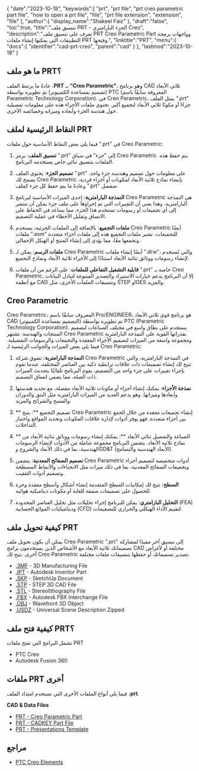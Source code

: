 {
   "date":"2023-10-18",
   "keywords":[
      "prt",
      "prt file",
      "prt creo parametric part file",
      "how to open a prt file",
      "file",
      "prt file extension",
      "extension",
      "file"
   ],
   "author":{
      "display_name":"Shakeel Faiz"
   },
   "draft":"false",
   "toc":true,
   "title":"تنسيق ملف PRT - الجزء البارامتري Creo",
   "description":"تعرف على تنسيق ملف PRT Creo Parametric Part وواجهات برمجة التطبيقات التي يمكنها إنشاء ملفات PRT وفتحها.",
   "linktitle":"PRT",
   "menu":{
      "docs":{
         "identifier":"cad-prt-creo",
         "parent":"cad"
      }
   },
   "lastmod":"2023-10-18"
}

## ما هو ملف PRT؟

عادةً ما يرتبط الملف **.PRT** بـ **"Creo Parametric"**، وهو برنامج CAD ثلاثي الأبعاد (تصميم بمساعدة الكمبيوتر) تم تطويره بواسطة PTC (المعروفة سابقًا باسم Parametric Technology Corporation). في Creo Parametric، يمثل الملف ".prt" جزءًا أو مكونًا ثلاثي الأبعاد لتجميع أكبر. تحتوي ملفات الأجزاء هذه على معلومات تفصيلية حول هندسة الجزء وأبعاده وميزاته وخصائصه الأخرى.

## النقاط الرئيسية لملف PRT

فيما يلي بعض النقاط الأساسية حول ملفات ".prt" في Creo Parametric:

1. **تنسيق الملف**: يرمز ".prt" إلى "جزء" في سياق Creo Parametric. يتم حفظ هذه الملفات بتنسيق ثنائي خاص يستخدمه البرنامج.
    
2. **تصميم الجزء**: يحتوي الملف ".prt" على معلومات حول تصميم وهندسة جزء واحد. يسمح لك Creo Parametric بإنشاء نماذج ثلاثية الأبعاد لمكونات أو أجزاء فردية، وعادةً ما يتم حفظ كل جزء كملف ".prt" منفصل.
    
3. **النمذجة البارامترية**: إحدى الميزات الأساسية لبرنامج Creo Parametric هي النمذجة البارامترية. وهذا يعني أن التغييرات التي تم إجراؤها على ملف جزء يمكن أن تنتشر إلى أي تجميعات أو رسومات تستخدم هذا الجزء، مما يساعد في الحفاظ على الاتساق وتقليل الأخطاء في عملية التصميم.
    
4. **ملفات التجميع**: بالإضافة إلى الملفات الجزئية، يستخدم Creo Parametric أيضًا ملفات ".asm" للتجميعات. تشير ملفات التجميع هذه إلى ملفات أجزاء متعددة وتجمعها معًا، مما يؤدي إلى إنشاء المنتج أو الهيكل الإجمالي.
    
5. **ملفات الرسم**: يمكن لـ Creo Parametric أيضًا إنشاء ملفات ".drw"، والتي تُستخدم لإنشاء رسومات ووثائق ثنائية الأبعاد استنادًا إلى الأجزاء ثلاثية الأبعاد ونماذج التجميع.
    
6. **قابلية التشغيل التفاعلي للملفات**: على الرغم من أن ملفات ".prt" خاصة بـ Creo Parametric، إلا أن البرنامج يدعم خيارات الاستيراد والتصدير المتنوعة لتبادل البيانات مع أنظمة CAD وتنسيقات الملفات الأخرى، مثل STEP وIGES والمزيد.
    
## Creo Parametric

Creo Parametric، المعروف سابقًا باسم Pro/ENGINEER، هو برنامج قوي ثلاثي الأبعاد CAD (التصميم بمساعدة الكمبيوتر) تم تطويره بواسطة PTC (Parametric Technology Corporation). يستخدم على نطاق واسع في مختلف الصناعات لتصميم المنتجات والهندسة. تشتهر Creo Parametric بقدراتها القوية على النمذجة البارامترية ومجموعة واسعة من الميزات لتصميم الأجزاء المعقدة والتجمعات والرسومات التفصيلية. فيما يلي بعض الميزات والجوانب الرئيسية لـ Creo Parametric:

1. **النمذجة البارامترية**: تتفوق شركة Creo Parametric في النمذجة البارامترية، والتي تتيح لك إنشاء تصميمات ذات علاقات ترابطية ذكية بين العناصر المختلفة. عندما تقوم بإجراء تغييرات على جزء واحد من التصميم، يقوم البرنامج تلقائيًا بتحديث الميزات ذات الصلة، مما يضمن اتساق التصميم.
    
2. **نمذجة الأجزاء**: يمكنك إنشاء أجزاء أو مكونات ثلاثية الأبعاد مفصلة، مع تحديد هندستها وأبعادها وميزاتها. وهو يدعم العديد من الميزات البارامترية مثل البثق والدوران والمسح والشرائح والمزيد.
    
3. ** تصميم التجميع **: يتيح Creo Parametric إنشاء تجميعات معقدة من خلال الجمع بين أجزاء متعددة. فهو يوفر أدوات لإدارة علاقات المكونات وتحديد المواقع واختبار التداخلات.
    
4. ** الصياغة والتفصيل ثنائي الأبعاد **: يمكنك إنشاء رسومات ووثائق ثنائية الأبعاد من نماذج ثلاثية الأبعاد. يتضمن البرنامج مجموعة شاملة من الأدوات لإنشاء الرسومات الهندسية، بما في ذلك الأبعاد والشروح وGD&T (الأبعاد الهندسية والتسامح).
    
5. **تصميم الصفائح المعدنية**: يتضمن Creo Parametric أدوات متخصصة لتصميم أجزاء وتجميعات الصفائح المعدنية، بما في ذلك ميزات مثل الانحناءات والأنماط المسطحة وتصميم أدوات التثقيب.
    
6. **السطح**: تتيح لك إمكانيات السطح المتقدمة إنشاء أشكال وأسطح معقدة وحرة للحصول على تصميمات منمقة للغاية أو مكونات ديناميكية هوائية.
    
7. **التحليل البارامتري**: يمكن للبرنامج إجراء تحليلات مثل تحليل العناصر المحدودة (FEA) وديناميكيات الموائع الحسابية (CFD) لتقييم الأداء الهيكلي والحراري للتصميمات.

## كيفية تحويل ملف PRT

يمكن أن يكون تحويل ملف Creo Parametric ".prt" إلى تنسيق آخر مفيدًا لمشاركة تصميماتك ثلاثية الأبعاد مع الأشخاص الذين يستخدمون برامج CAD مختلفة أو لأغراض أخرى. يتيح لك Creo Parametric تصدير تصميماتك أو حفظها بتنسيقات ملفات مختلفة.

- [.3MF](/3d/3mf/) - 3D Manufacturing File
- [.IPT](/3d/ipt/) - Autodesk Inventor Part
- [.SKP](/image/skp/) - SketchUp Document
- [.STP](/3d/stp/) - STEP 3D CAD File
- [.STL](/cad/stl/) - Stereolithography File
- [.FBX](/3d/fbx/) - Autodesk FBX Interchange File
- [.OBJ](/3d/obj/) - Wavefront 3D Object
- [.USDZ](/3d/usdz/) - Universal Scene Description Zipped

## كيفية فتح ملف PRT؟

تشمل البرامج التي تفتح ملفات PRT

- PTC Creo
- Autodesk Fusion 360 

## ملفات PRT أخرى

فيما يلي أنواع الملفات الأخرى التي تستخدم امتداد الملف **.prt**.

**CAD & Data Files**
- [PRT - Creo Parametric Part](/cad/prt-creo/)
- [PRT - CADKEY Part File](/cad/prt-cadkey/)
- [PRT - Presentations Template](/misc/prt-template/)

## مراجع
* [PTC Creo Elements](https://en.wikipedia.org/wiki/PTC_Creo_Elements/Pro)
